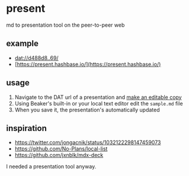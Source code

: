 # present
md to presentation tool on the peer-to-peer web

## example

- [dat://d488d8..69/](dat://d488d85973ed2e3966e0a1a1e12e4390784a2077bb5a30bc626d82ad698f4069/)
- [https://present.hashbase.io/](https://present.hashbase.io/)

## usage
1. Navigate to the DAT url of a presentation and [make an editable copy](https://beakerbrowser.com/docs/tour/#forking-or-copying-a-website)
2. Using Beaker's built-in or your local text editor edit the `sample.md` file
3. When you save it, the presentation's automatically updated

## inspiration

- https://twitter.com/jongacnik/status/1032122298147459073
- https://github.com/No-Plans/local-list
- https://github.com/jxnblk/mdx-deck

I needed a presentation tool anyway.
